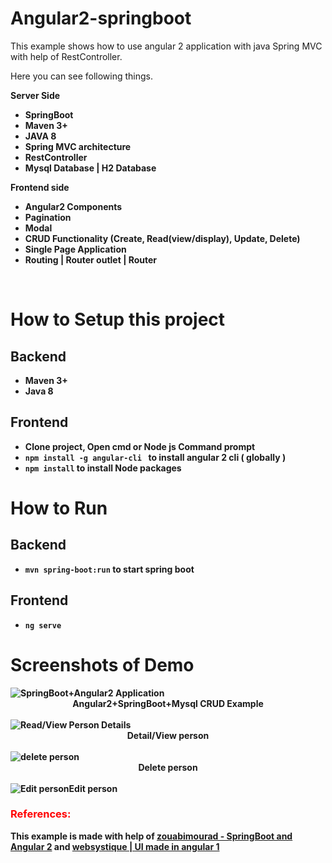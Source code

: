 <h1>Angular2-springboot</h1>
This example shows how to use angular 2 application with java Spring MVC with help of RestController.<br>

Here you can see following things.<br>
<p><b>Server Side<b></p>
<ul>
<li>SpringBoot</li>
<li> Maven 3+ </li>
<li> JAVA 8 </li>
<li>Spring MVC architecture</li>
<li>RestController</li>
<li>Mysql Database | H2 Database</li>
</ul>

<p><b>Frontend side<b></p>

<ul>
<li>Angular2 Components</li>
<li>Pagination</li>
<li> Modal </li>
<li>CRUD Functionality (Create, Read(view/display), Update, Delete)</li>
<li>Single Page Application</li>
<li>Routing | Router outlet | Router</li>
</ul>
<br>

<h1>How to Setup this project </h1>

<h2> Backend </h2>
<ul> 
<li>Maven 3+</li>
<li>Java 8 </li>
</ul>

<h2> Frontend </h2>
<ul>
<li>Clone project, Open cmd or Node js Command prompt</li>
<li><code>npm install -g angular-cli </code> to install angular 2 cli ( globally ) </li>
<li><code>npm install</code> to install Node packages</li>
</ul>

<h1>How to Run </h1>

<h2> Backend </h2>
<ul> 
<li><code>mvn spring-boot:run</code>  to start spring boot</li>
</ul>

<h2> Frontend </h2>
<ul>
<li><code>ng serve</code></li>
</ul>

<h1>Screenshots of Demo</h1>
<img src ="https://1.bp.blogspot.com/-GVlbesjuLxM/WMGqyMxk6EI/AAAAAAAAJoA/7EQPqPxKC78RZcw2uHyookpyreCpI_ezwCLcB/s1600/SpringAngular2.png" alt="SpringBoot+Angular2 Application">
<center><label>Angular2+SpringBoot+Mysql CRUD Example</label></center><br>
<img src ="https://1.bp.blogspot.com/-NV9gJsopRA4/WMGqw-LD8VI/AAAAAAAAJn0/6zrPKepQSO4gLq07x8IrBo2U48ZD-ymJQCLcB/s1600/SpringAngular2-1.png" alt="Read/View Person Details">
<center><label>Detail/View person</label></center><br>
<img src="https://3.bp.blogspot.com/-ntYPzTZHXo8/WMGqxRTXtOI/AAAAAAAAJn4/PxrYYgdjuQY1NI6f1ChLlBwLbBz0vJbtACLcB/s1600/SpringAngular2-2.png" alt="delete person">
<center><label>Delete person</label></center><br>
<img src ="https://3.bp.blogspot.com/-b9yRyD0r9Ec/WMGqxb2pz0I/AAAAAAAAJn8/1EE_PkkMzoQBuGVbEUpcjERL5fxPMsc4ACLcB/s1600/SpringAngular2-3.png" alt="Edit person"
<center><label>Edit person</label></center><br>

<h3 style="color:red" >References:</h3>
<p>This example is made with help of <a href="https://github.com/zouabimourad/angular2-spring">zouabimourad - SpringBoot and Angular 2</a> 
and <a href="http://websystique.com/springmvc/spring-mvc-4-and-spring-security-4-integration-example/">websystique | UI made in angular 1</a></p>

